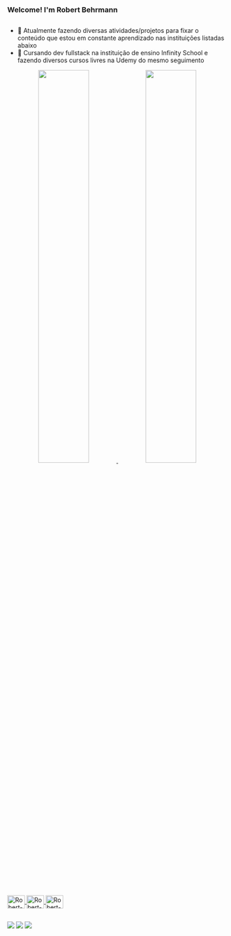    ### Welcome! I'm Robert Behrmann
   ##
- 🔭 Atualmente fazendo diversas atividades/projetos para fixar o conteúdo que estou em constante aprendizado nas instituições listadas abaixo
- 🌱 Cursando dev fullstack na instituição de ensino Infinity School e fazendo diversos cursos livres na Udemy do mesmo seguimento
<div align="center">
  <a href="https://github.com/Robertbehrmannjr">
  <img width="48%" src="https://github-readme-stats.vercel.app/api?username=Robertbehrmannjr&show_icons=true&theme=tokyonight&include_all_commits=true&count_private=true"/>
  <img width="48%" src="https://github-readme-stats.vercel.app/api/top-langs/?username=Robertbehrmannjr&layout=compact&langs_count=7&theme=tokyonight"/>
</div>
  <div style="display: inline_block"><br>
  <img align="center" alt="Robert-Go" height="30" width="40" src="https://cdn.jsdelivr.net/gh/devicons/devicon/icons/go/go-original.svg">
  <img align="center" alt="Robert-Python" height="30" width="40" src="https://cdn.jsdelivr.net/gh/devicons/devicon/icons/python/python-original-wordmark.svg">
  <img align="center" alt="Robert-HTML" height="30" width="40" src="https://cdn.jsdelivr.net/gh/devicons/devicon/icons/html5/html5-plain-wordmark.svg">
</div>
  
  ##
  
<div> 
  <a href="https://instagram.com/behrmannrb/" target="_blank"><img src="https://img.shields.io/badge/-Instagram-%23E4405F?style=for-the-badge&logo=instagram&logoColor=white" target="_blank"></a>
 	<a href ="mailto:behrmann.rb@gmail.com"><img src="https://img.shields.io/badge/-Gmail-%23333?style=for-the-badge&logo=gmail&logoColor=white" target="_blank"></a>
  <a href="https://www.linkedin.com/in/robert-behrmann/" target="_blank"><img src="https://img.shields.io/badge/-LinkedIn-%230077B5?style=for-the-badge&logo=linkedin&logoColor=white" target="_blank">
</a> 
</div>
